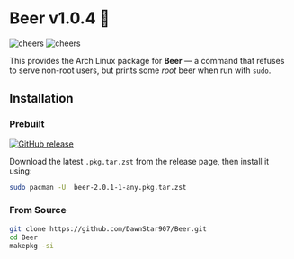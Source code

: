 # Beer v1.0.4 🍺
![cheers](https://media.tenor.com/EcUEfGy--MQAAAAM/getcampedonnerd.gif)
![cheers](https://media.tenor.com/EcUEfGy--MQAAAAM/getcampedonnerd.gif)

This provides the Arch Linux package for **Beer** — a command that refuses to serve non-root users, but prints some *root* beer when run with `sudo`.

## Installation

### Prebuilt
[![GitHub release](https://img.shields.io/github/v/release/DawnStar907/Beer?sort=semver)](https://github.com/DawnStar907/Beer/releases/latest)

Download the latest `.pkg.tar.zst` from the release page, then install it using:
```bash
sudo pacman -U  beer-2.0.1-1-any.pkg.tar.zst 
```
### From Source
```bash
git clone https://github.com/DawnStar907/Beer.git
cd Beer
makepkg -si
```
